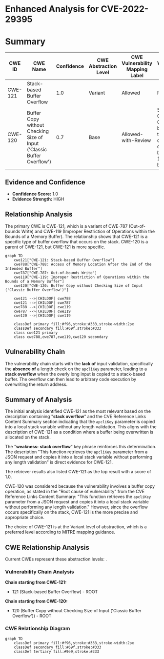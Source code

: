 # Enhanced Analysis for CVE-2022-29395

# Summary
| CWE ID | CWE Name | Confidence | CWE Abstraction Level | CWE Vulnerability Mapping Label | CWE-Vulnerability Mapping Notes |
|---|---|---|---|---|---|
| CWE-121 | Stack-based Buffer Overflow | 1.0 | Variant | Allowed | Primary CWE |
| CWE-120 | Buffer Copy without Checking Size of Input ('Classic Buffer Overflow') | 0.7 | Base | Allowed-with-Review | Secondary Candidate. Considered because of the buffer copy operation, but CWE-121 is a better fit. |

## Evidence and Confidence

*   **Confidence Score:** 1.0
*   **Evidence Strength:** HIGH

## Relationship Analysis
The primary CWE is CWE-121, which is a variant of CWE-787 (Out-of-bounds Write) and CWE-119 (Improper Restriction of Operations within the Bounds of a Memory Buffer). The relationship shows that CWE-121 is a specific type of buffer overflow that occurs on the stack. CWE-120 is a parent of CWE-121, but CWE-121 is more specific.

```mermaid
graph TD
    cwe121["CWE-121: Stack-based Buffer Overflow"]
    cwe788["CWE-788: Access of Memory Location After the End of the Intended Buffer"]
    cwe787["CWE-787: Out-of-bounds Write"]
    cwe119["CWE-119: Improper Restriction of Operations within the Bounds of a Memory Buffer"]
    cwe120["CWE-120: Buffer Copy without Checking Size of Input ('Classic Buffer Overflow')"]

    cwe121 -->|CHILDOF| cwe788
    cwe121 -->|CHILDOF| cwe787
    cwe788 -->|CHILDOF| cwe119
    cwe787 -->|CHILDOF| cwe119
    cwe120 -->|CHILDOF| cwe119
    
    classDef primary fill:#f96,stroke:#333,stroke-width:2px
    classDef secondary fill:#69f,stroke:#333
    class cwe121 primary
    class cwe788,cwe787,cwe119,cwe120 secondary
```

## Vulnerability Chain
The vulnerability chain starts with the **lack of** input validation, specifically the **absence of** a length check on the `apcliKey` parameter, leading to a **stack overflow** when the overly long input is copied to a stack-based buffer. The overflow can then lead to arbitrary code execution by overwriting the return address.

## Summary of Analysis
The initial analysis identified CWE-121 as the most relevant based on the description containing "**stack overflow**" and the CVE Reference Links Content Summary section indicating that the `apcliKey` parameter is copied into a local stack variable without any length validation. This aligns with the description of CWE-121 as a condition where a buffer being overwritten is allocated on the stack.

The "**weakness:** **stack overflow**" key phrase reinforces this determination. The description "This function retrieves the `apcliKey` parameter from a JSON request and copies it into a local stack variable without performing any length validation" is direct evidence for CWE-121.

The retriever results also listed CWE-121 as the top result with a score of 1.0.

CWE-120 was considered because the vulnerability involves a buffer copy operation, as stated in the "Root cause of vulnerability" from the CVE Reference Links Content Summary: "This function retrieves the `apcliKey` parameter from a JSON request and copies it into a local stack variable without performing any length validation." However, since the overflow occurs specifically on the stack, CWE-121 is the more precise and appropriate choice.

The choice of CWE-121 is at the Variant level of abstraction, which is a preferred level according to MITRE mapping guidance.


## CWE Relationship Analysis

Current CWEs represent these abstraction levels: .


### Vulnerability Chain Analysis

**Chain starting from CWE-121:**
- 121 (Stack-based Buffer Overflow) - ROOT


**Chain starting from CWE-120:**
- 120 (Buffer Copy without Checking Size of Input ('Classic Buffer Overflow')) - ROOT



### CWE Relationship Diagram

```mermaid
graph TD
    classDef primary fill:#f96,stroke:#333,stroke-width:2px
    classDef secondary fill:#69f,stroke:#333
    classDef tertiary fill:#9e9,stroke:#333
```